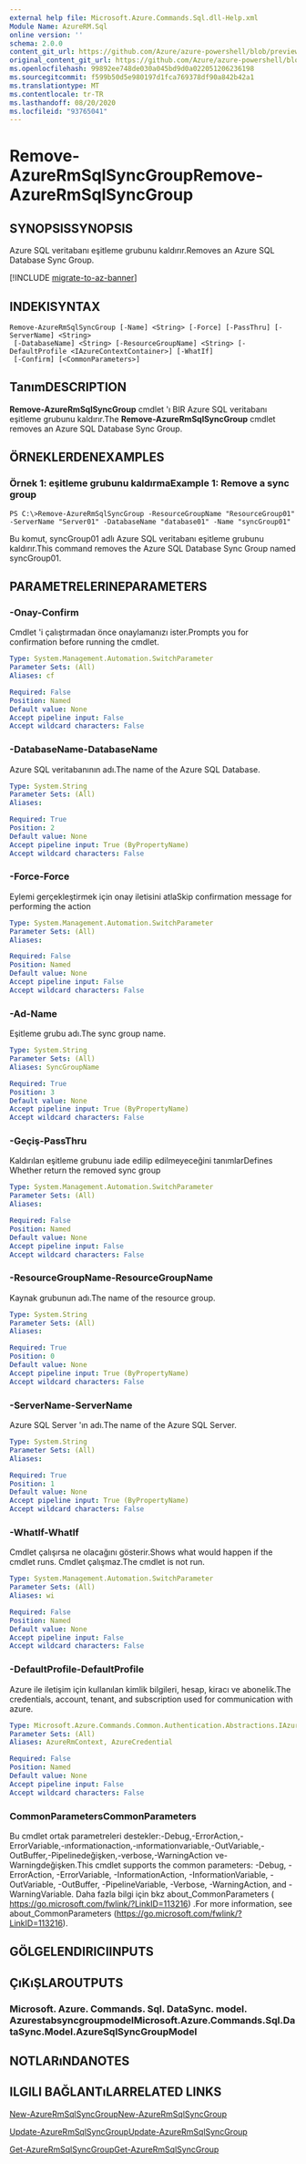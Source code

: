 ```yaml
---
external help file: Microsoft.Azure.Commands.Sql.dll-Help.xml
Module Name: AzureRM.Sql
online version: ''
schema: 2.0.0
content_git_url: https://github.com/Azure/azure-powershell/blob/preview/src/ResourceManager/Sql/Commands.Sql/help/Remove-AzureRmSqlSyncGroup.md
original_content_git_url: https://github.com/Azure/azure-powershell/blob/preview/src/ResourceManager/Sql/Commands.Sql/help/Remove-AzureRmSqlSyncGroup.md
ms.openlocfilehash: 99892ee748de030a045bd9d0a022051206236198
ms.sourcegitcommit: f599b50d5e980197d1fca769378df90a842b42a1
ms.translationtype: MT
ms.contentlocale: tr-TR
ms.lasthandoff: 08/20/2020
ms.locfileid: "93765041"
---
```

# <span data-ttu-id="f0c4c-101">Remove-AzureRmSqlSyncGroup</span><span class="sxs-lookup"><span data-stu-id="f0c4c-101">Remove-AzureRmSqlSyncGroup</span></span>

## <span data-ttu-id="f0c4c-102">SYNOPSIS</span><span class="sxs-lookup"><span data-stu-id="f0c4c-102">SYNOPSIS</span></span>
<span data-ttu-id="f0c4c-103">Azure SQL veritabanı eşitleme grubunu kaldırır.</span><span class="sxs-lookup"><span data-stu-id="f0c4c-103">Removes an Azure SQL Database Sync Group.</span></span>

[!INCLUDE [migrate-to-az-banner](../../includes/migrate-to-az-banner.md)]

## <span data-ttu-id="f0c4c-104">INDEKI</span><span class="sxs-lookup"><span data-stu-id="f0c4c-104">SYNTAX</span></span>

```
Remove-AzureRmSqlSyncGroup [-Name] <String> [-Force] [-PassThru] [-ServerName] <String>
 [-DatabaseName] <String> [-ResourceGroupName] <String> [-DefaultProfile <IAzureContextContainer>] [-WhatIf]
 [-Confirm] [<CommonParameters>]
```

## <span data-ttu-id="f0c4c-105">Tanım</span><span class="sxs-lookup"><span data-stu-id="f0c4c-105">DESCRIPTION</span></span>
<span data-ttu-id="f0c4c-106">**Remove-AzureRmSqlSyncGroup** cmdlet 'ı BIR Azure SQL veritabanı eşitleme grubunu kaldırır.</span><span class="sxs-lookup"><span data-stu-id="f0c4c-106">The **Remove-AzureRmSqlSyncGroup** cmdlet removes an Azure SQL Database Sync Group.</span></span>

## <span data-ttu-id="f0c4c-107">ÖRNEKLERDEN</span><span class="sxs-lookup"><span data-stu-id="f0c4c-107">EXAMPLES</span></span>

### <span data-ttu-id="f0c4c-108">Örnek 1: eşitleme grubunu kaldırma</span><span class="sxs-lookup"><span data-stu-id="f0c4c-108">Example 1: Remove a sync group</span></span>
```
PS C:\>Remove-AzureRmSqlSyncGroup -ResourceGroupName "ResourceGroup01" -ServerName "Server01" -DatabaseName "database01" -Name "syncGroup01"
```

<span data-ttu-id="f0c4c-109">Bu komut, syncGroup01 adlı Azure SQL veritabanı eşitleme grubunu kaldırır.</span><span class="sxs-lookup"><span data-stu-id="f0c4c-109">This command removes the Azure SQL Database Sync Group named syncGroup01.</span></span>

## <span data-ttu-id="f0c4c-110">PARAMETRELERINE</span><span class="sxs-lookup"><span data-stu-id="f0c4c-110">PARAMETERS</span></span>

### <span data-ttu-id="f0c4c-111">-Onay</span><span class="sxs-lookup"><span data-stu-id="f0c4c-111">-Confirm</span></span>
<span data-ttu-id="f0c4c-112">Cmdlet 'i çalıştırmadan önce onaylamanızı ister.</span><span class="sxs-lookup"><span data-stu-id="f0c4c-112">Prompts you for confirmation before running the cmdlet.</span></span>

```yaml
Type: System.Management.Automation.SwitchParameter
Parameter Sets: (All)
Aliases: cf

Required: False
Position: Named
Default value: None
Accept pipeline input: False
Accept wildcard characters: False
```

### <span data-ttu-id="f0c4c-113">-DatabaseName</span><span class="sxs-lookup"><span data-stu-id="f0c4c-113">-DatabaseName</span></span>
<span data-ttu-id="f0c4c-114">Azure SQL veritabanının adı.</span><span class="sxs-lookup"><span data-stu-id="f0c4c-114">The name of the Azure SQL Database.</span></span>

```yaml
Type: System.String
Parameter Sets: (All)
Aliases: 

Required: True
Position: 2
Default value: None
Accept pipeline input: True (ByPropertyName)
Accept wildcard characters: False
```

### <span data-ttu-id="f0c4c-115">-Force</span><span class="sxs-lookup"><span data-stu-id="f0c4c-115">-Force</span></span>
<span data-ttu-id="f0c4c-116">Eylemi gerçekleştirmek için onay iletisini atla</span><span class="sxs-lookup"><span data-stu-id="f0c4c-116">Skip confirmation message for performing the action</span></span>

```yaml
Type: System.Management.Automation.SwitchParameter
Parameter Sets: (All)
Aliases: 

Required: False
Position: Named
Default value: None
Accept pipeline input: False
Accept wildcard characters: False
```

### <span data-ttu-id="f0c4c-117">-Ad</span><span class="sxs-lookup"><span data-stu-id="f0c4c-117">-Name</span></span>
<span data-ttu-id="f0c4c-118">Eşitleme grubu adı.</span><span class="sxs-lookup"><span data-stu-id="f0c4c-118">The sync group name.</span></span>

```yaml
Type: System.String
Parameter Sets: (All)
Aliases: SyncGroupName

Required: True
Position: 3
Default value: None
Accept pipeline input: True (ByPropertyName)
Accept wildcard characters: False
```

### <span data-ttu-id="f0c4c-119">-Geçiş</span><span class="sxs-lookup"><span data-stu-id="f0c4c-119">-PassThru</span></span>
<span data-ttu-id="f0c4c-120">Kaldırılan eşitleme grubunu iade edilip edilmeyeceğini tanımlar</span><span class="sxs-lookup"><span data-stu-id="f0c4c-120">Defines Whether return the removed sync group</span></span>

```yaml
Type: System.Management.Automation.SwitchParameter
Parameter Sets: (All)
Aliases: 

Required: False
Position: Named
Default value: None
Accept pipeline input: False
Accept wildcard characters: False
```

### <span data-ttu-id="f0c4c-121">-ResourceGroupName</span><span class="sxs-lookup"><span data-stu-id="f0c4c-121">-ResourceGroupName</span></span>
<span data-ttu-id="f0c4c-122">Kaynak grubunun adı.</span><span class="sxs-lookup"><span data-stu-id="f0c4c-122">The name of the resource group.</span></span>

```yaml
Type: System.String
Parameter Sets: (All)
Aliases: 

Required: True
Position: 0
Default value: None
Accept pipeline input: True (ByPropertyName)
Accept wildcard characters: False
```

### <span data-ttu-id="f0c4c-123">-ServerName</span><span class="sxs-lookup"><span data-stu-id="f0c4c-123">-ServerName</span></span>
<span data-ttu-id="f0c4c-124">Azure SQL Server 'ın adı.</span><span class="sxs-lookup"><span data-stu-id="f0c4c-124">The name of the Azure SQL Server.</span></span>

```yaml
Type: System.String
Parameter Sets: (All)
Aliases: 

Required: True
Position: 1
Default value: None
Accept pipeline input: True (ByPropertyName)
Accept wildcard characters: False
```

### <span data-ttu-id="f0c4c-125">-WhatIf</span><span class="sxs-lookup"><span data-stu-id="f0c4c-125">-WhatIf</span></span>
<span data-ttu-id="f0c4c-126">Cmdlet çalışırsa ne olacağını gösterir.</span><span class="sxs-lookup"><span data-stu-id="f0c4c-126">Shows what would happen if the cmdlet runs.</span></span>
<span data-ttu-id="f0c4c-127">Cmdlet çalışmaz.</span><span class="sxs-lookup"><span data-stu-id="f0c4c-127">The cmdlet is not run.</span></span>

```yaml
Type: System.Management.Automation.SwitchParameter
Parameter Sets: (All)
Aliases: wi

Required: False
Position: Named
Default value: None
Accept pipeline input: False
Accept wildcard characters: False
```

### <span data-ttu-id="f0c4c-128">-DefaultProfile</span><span class="sxs-lookup"><span data-stu-id="f0c4c-128">-DefaultProfile</span></span>
<span data-ttu-id="f0c4c-129">Azure ile iletişim için kullanılan kimlik bilgileri, hesap, kiracı ve abonelik.</span><span class="sxs-lookup"><span data-stu-id="f0c4c-129">The credentials, account, tenant, and subscription used for communication with azure.</span></span>

```yaml
Type: Microsoft.Azure.Commands.Common.Authentication.Abstractions.IAzureContextContainer
Parameter Sets: (All)
Aliases: AzureRmContext, AzureCredential

Required: False
Position: Named
Default value: None
Accept pipeline input: False
Accept wildcard characters: False
```

### <span data-ttu-id="f0c4c-130">CommonParameters</span><span class="sxs-lookup"><span data-stu-id="f0c4c-130">CommonParameters</span></span>
<span data-ttu-id="f0c4c-131">Bu cmdlet ortak parametreleri destekler:-Debug,-ErrorAction,-ErrorVariable,-ınformationaction,-ınformationvariable,-OutVariable,-OutBuffer,-Pipelinedeğişken,-verbose,-WarningAction ve-Warningdeğişken.</span><span class="sxs-lookup"><span data-stu-id="f0c4c-131">This cmdlet supports the common parameters: -Debug, -ErrorAction, -ErrorVariable, -InformationAction, -InformationVariable, -OutVariable, -OutBuffer, -PipelineVariable, -Verbose, -WarningAction, and -WarningVariable.</span></span> <span data-ttu-id="f0c4c-132">Daha fazla bilgi için bkz about_CommonParameters ( https://go.microsoft.com/fwlink/?LinkID=113216) .</span><span class="sxs-lookup"><span data-stu-id="f0c4c-132">For more information, see about_CommonParameters (https://go.microsoft.com/fwlink/?LinkID=113216).</span></span>

## <span data-ttu-id="f0c4c-133">GÖLGELENDIRICI</span><span class="sxs-lookup"><span data-stu-id="f0c4c-133">INPUTS</span></span>

## <span data-ttu-id="f0c4c-134">ÇıKıŞLAR</span><span class="sxs-lookup"><span data-stu-id="f0c4c-134">OUTPUTS</span></span>

### <span data-ttu-id="f0c4c-135">Microsoft. Azure. Commands. Sql. DataSync. model. Azurestabsyncgroupmodel</span><span class="sxs-lookup"><span data-stu-id="f0c4c-135">Microsoft.Azure.Commands.Sql.DataSync.Model.AzureSqlSyncGroupModel</span></span>

## <span data-ttu-id="f0c4c-136">NOTLARıNDA</span><span class="sxs-lookup"><span data-stu-id="f0c4c-136">NOTES</span></span>

## <span data-ttu-id="f0c4c-137">ILGILI BAĞLANTıLAR</span><span class="sxs-lookup"><span data-stu-id="f0c4c-137">RELATED LINKS</span></span>

[<span data-ttu-id="f0c4c-138">New-AzureRmSqlSyncGroup</span><span class="sxs-lookup"><span data-stu-id="f0c4c-138">New-AzureRmSqlSyncGroup</span></span>](./New-AzureRmSqlSyncGroup.md)

[<span data-ttu-id="f0c4c-139">Update-AzureRmSqlSyncGroup</span><span class="sxs-lookup"><span data-stu-id="f0c4c-139">Update-AzureRmSqlSyncGroup</span></span>](./Update-AzureRmSqlSyncGroup.md)

[<span data-ttu-id="f0c4c-140">Get-AzureRmSqlSyncGroup</span><span class="sxs-lookup"><span data-stu-id="f0c4c-140">Get-AzureRmSqlSyncGroup</span></span>](./Get-AzureRmSqlSyncGroup.md)

